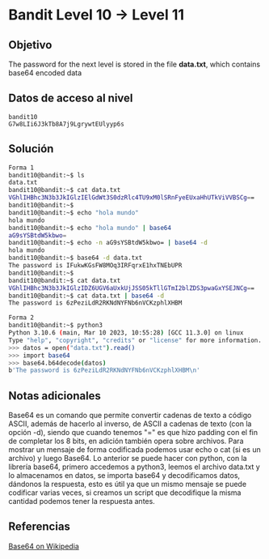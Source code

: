 # Bandit Level 10 → Level 11

## Objetivo
The password for the next level is stored in the file **data.txt**, which contains base64 encoded data
## Datos de acceso al nivel
```
bandit10
G7w8LIi6J3kTb8A7j9LgrywtEUlyyp6s
```
## Solución
```bash
Forma 1
bandit10@bandit:~$ ls
data.txt
bandit10@bandit:~$ cat data.txt
VGhlIHBhc3N3b3JkIGlzIElGdWt3S0dzRlc4TU9xM0lSRnFyeEUxaHhUTkViVVBSCg==
bandit10@bandit:~$
bandit10@bandit:~$ echo "hola mundo"
hola mundo
bandit10@bandit:~$ echo "hola mundo" | base64
aG9sYSBtdW5kbwo=
bandit10@bandit:~$ echo -n aG9sYSBtdW5kbwo= | base64 -d
hola mundo
bandit10@bandit:~$ base64 -d data.txt
The password is IFukwKGsFW8MOq3IRFqrxE1hxTNEbUPR
bandit10@bandit:~$
bandit10@bandit:~$ cat data.txt
VGhlIHBhc3N3b3JkIGlzIDZ6UGV6aUxkUjJSS05kTllGTmI2blZDS3pwaGxYSEJNCg==
bandit10@bandit:~$ cat data.txt | base64 -d
The password is 6zPeziLdR2RKNdNYFNb6nVCKzphlXHBM

Forma 2 
bandit10@bandit:~$ python3
Python 3.10.6 (main, Mar 10 2023, 10:55:28) [GCC 11.3.0] on linux
Type "help", "copyright", "credits" or "license" for more information.
>>> datos = open("data.txt").read()
>>> import base64
>>> base64.b64decode(datos)
b'The password is 6zPeziLdR2RKNdNYFNb6nVCKzphlXHBM\n'
```
## Notas adicionales
Base64 es un comando que permite convertir cadenas de texto a código ASCII, además de hacerlo al inverso, de ASCII a cadenas de texto (con la opción -d), siendo que cuando tenemos "=" es que hizo padding con el fin de completar los 8 bits, en adición también opera sobre archivos.
Para mostrar un mensaje de forma codificada podemos usar echo o cat (si es un archivo) y luego Base64.
Lo anterior se puede hacer con python, con la librería base64, primero accedemos a python3, leemos el archivo data.txt y lo almacenamos en datos, se importa base64 y decodificamos datos, dándonos la respuesta, esto es útil ya que un mismo mensaje se puede codificar varias veces, si creamos un script que decodifique la misma cantidad podemos tener la respuesta antes.
## Referencias
[Base64 on Wikipedia](https://en.wikipedia.org/wiki/Base64)